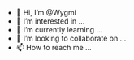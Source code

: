 - 👋 Hi, I’m @Wygmi
- 👀 I’m interested in ...
- 🌱 I’m currently learning ...
- 💞️ I’m looking to collaborate on ...
- 📫 How to reach me ...

<!---
Wygmi/Wygmi is a ✨ special ✨ repository because its `README.md` (this file) appears on your GitHub profile.
You can click the Preview link to take a look at your changes.
--->
